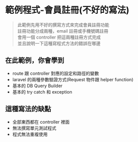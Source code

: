 # 範例程式-會員註冊(不好的寫法)

> 此範例先用不好的撰寫方式來完成會員註冊功能   
> 註冊功能分成兩種，email 註冊或手機號碼註冊  
> 會用一個 controller 把這兩種註冊方式完成  
> 並且說明一下這種寫程式方法的錯誤在哪邊

## 在此範例，你會學到

- route 跟 controller 對應的設定和路徑的變數
- laravel 的兩種參數驗證方式(Request 物件跟 helper function)
- 基本的 DB Query Builder
- 基本的 try catch 和 exception

## 這種寫法的缺點

- 全部東西都在 controller 裡面
- 無法撰寫單元測試程式
- 程式無法重複使用